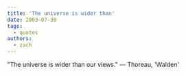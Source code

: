 ```yaml
---
title: 'The universe is wider than'
date: 2003-07-30
tags:
  - quotes
authors:
  - zach
---
```


"The universe is wider than our views."
— Thoreau, 'Walden'
